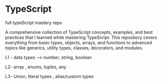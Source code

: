 # TypeScript
full typeScript mastery repo

A comprehensive collection of TypeScript concepts, examples, and best practices that I learned while mastering TypeScript. This repository covers everything from basic types, objects, arrays, and functions to advanced topics like generics, utility types, classes, decorators, and modules.


L1 - data types --> number, string, boolean

L2- array , enums, tuples, any

L3- Union, literal types , alias/custom types

